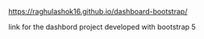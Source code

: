 https://raghulashok16.github.io/dashboard-bootstrap/

link for the dashbord project developed with bootstrap 5